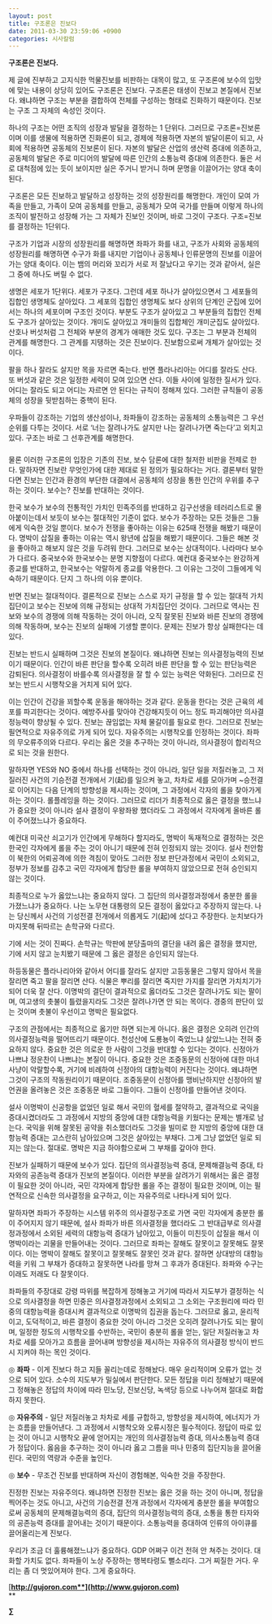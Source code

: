 ```yaml
---
layout: post
title: 구조론은 진보다
date: 2011-03-30 23:59:06 +0900
categories: 시사칼럼
---
```

**구조론은 진보다.** 
  


제 글에 진부하고 고지식한 먹물진보를 비판하는 대목이 많고, 또 구조론에 보수의 입맛에 맞는 내용이 상당히 있어도 구조론은 진보다. 구조론은 태생이 진보고 본질에서 진보다. 왜냐하면 구조는 부분을 결합하여 전체를 구성하는 형태로 진화하기 때문이다. 진보는 구조 그 자체의 속성인 것이다. 

  

  


하나의 구조는 어떤 조직의 성장과 발달을 결정하는 1 단위다. 그러므로 구조론=진보론이며 이를 생물에 적용하면 진화론이 되고, 경제에 적용하면 자본의 발달이론이 되고, 사회에 적용하면 공동체의 진보론이 된다. 자본의 발달은 산업의 생산력 증대에 의존하고, 공동체의 발달은 주로 미디어의 발달에 따른 인간의 소통능력 증대에 의존한다. 둘은 서로 대척점에 있는 듯이 보이지만 실은 주거니 받거니 하며 문명을 이끌어가는 양대 축이 된다.


  


구조론은 모든 진보하고 발달하고 성장하는 것의 성장원리를 해명한다. 개인이 모여 가족을 만들고, 가족이 모여 공동체를 만들고, 공동체가 모여 국가를 만들며 이렇게 하나의 조직이 발전하고 성장해 가는 그 자체가 진보인 것이며, 바로 그것이 구조다. 구조=진보를 결정하는 1단위다.


  


구조가 기업과 시장의 성장원리를 해명하면 좌파가 화를 내고, 구조가 사회와 공동체의 성장원리를 해명하면 수구가 화를 내지만 기업이나 공동체나 인류문명의 진보를 이끌어가는 양대 축이다. 이는 뱀의 머리와 꼬리가 서로 저 잘났다고 우기는 것과 같아서, 실은 그 중에 하나도 버릴 수 없다. 


  


생명은 세포가 1단위다. 세포가 구조다. 그런데 세포 하나가 살아있으면서 그 세포들의 집합인 생명체도 살아있다. 그 세포의 집합인 생명체도 보다 상위의 단계인 군집에 있어서는 하나의 세포이며 구조인 것이다. 부분도 구조가 살아있고 그 부분들의 집합인 전체도 구조가 살아있는 것이다. 개미도 살아있고 개미들의 집합체인 개미군집도 살아있다. 산호나 버섯처럼 그 전체와 부분의 경계가 애매한 것도 있다. 구조는 그 부분과 전체의 관계를 해명한다. 그 관계를 지탱하는 것은 진보이다. 진보함으로써 개체가 살아있는 것이다.


  


팔을 하나 잘라도 살지만 목을 자르면 죽는다. 반면 플라나리아는 어디를 잘라도 산다. 또 버섯과 같은 것은 일정한 세력이 모여 있으면 산다. 이들 사이에 일정한 질서가 있다. 어디는 잘라도 되고 어디는 자르면 안 된다는 규칙이 정해져 있다. 그러한 규칙들이 공동체의 성장을 뒷받침하는 중핵이 된다. 


  


우파들이 강조하는 기업의 생산성이나, 좌파들이 강조하는 공동체의 소통능력은 그 우선순위를 다투는 것이다. 서로 ‘너는 잘려나가도 살지만 나는 잘려나가면 죽는다’고 외치고 있다. 구조는 바로 그 선후관계를 해명한다.


  


###


  


물론 이러한 구조론의 입장은 기존의 진보, 보수 담론에 대한 철저한 비판을 전제로 한다. 말하자면 진보란 무엇인가에 대한 제대로 된 정의가 필요하다는 거다. 결론부터 말한다면 진보는 인간과 환경의 부단한 대결에서 공동체의 성장을 통한 인간의 우위를 추구하는 것이다. 보수는? 진보를 반대하는 것이다.


  


한국 보수가 보수의 전통적인 가치인 민족주의를 반대하고 김구선생을 테러리스트로 몰아붙이는데서 보듯이 보수는 절대적인 기준이 없다. 보수가 주장하는 모든 것들은 그들에게 익숙한 것일 뿐이다. 보수가 전쟁을 좋아하는 이유는 625때 전쟁을 해봤기 때문이다. 명박이 삽질을 좋하는 이유는 역시 왕년에 삽질을 해봤기 때문이다. 그들은 해본 것을 좋아하고 해보지 않은 것을 두려워 한다. 그러므로 보수는 상대적이다. 나라마다 보수가 다르다. 중국보수와 한국보수는 분명 지향점이 다르다. 예컨대 중국보수는 완강하게 종교를 반대하고, 한국보수는 악랄하게 종교를 악용한다. 그 이유는 그것이 그들에게 익숙하기 때문이다. 단지 그 하나의 이유 뿐이다. 


  


반면 진보는 절대적이다. 결론적으로 진보는 스스로 자기 규정을 할 수 있는 절대적 가치집단이고 보수는 진보에 의해 규정되는 상대적 가치집단인 것이다. 그러므로 역사는 진보와 보수의 경쟁에 의해 작동하는 것이 아니라, 오직 잘못된 진보와 바른 진보의 경쟁에 의해 작동하며, 보수는 진보의 실패에 기생할 뿐이다. 문제는 진보가 항상 실패한다는 데 있다.


  


진보는 반드시 실패하며 그것은 진보의 본질이다. 왜냐하면 진보는 의사결정능력의 진보이기 때문이다. 인간이 바른 판단을 할수록 오히려 바른 판단을 할 수 있는 판단능력은 감퇴된다. 의사결정이 바를수록 의사결정을 잘 할 수 있는 능력은 약화된다. 그러므로 진보는 반드시 시행착오을 거치게 되어 있다.


  


이는 인간이 건강을 꾀할수록 운동을 해야하는 것과 같다. 운동을 한다는 것은 근육의 세포를 파괴한다는 것이다. 예방주사를 맞아야 건강해지듯이 어느 정도 파괴해야만 의사결정능력이 향상될 수 있다. 진보는 끊임없는 자체 물갈이를 필요로 한다. 그러므로 진보는 필연적으로 자유주의로 가게 되어 있다. 자유주의는 시행착오를 인정하는 것이다. 좌파의 무오류주의와 다르다. 우리는 옳은 것을 추구하는 것이 아니라, 의사결정이 합리적으로 되는 것을 원한다.


  


말하자면 YES와 NO 중에서 하나를 선택하는 것이 아니라, 일단 일을 저질러놓고, 그 저질러진 사건의 기승전결 전개에서 기(起)를 일으켜 놓고, 차차로 세를 모아가며 ~승전결로 이어지는 다음 단계의 방향성을 제시하는 것이며, 그 과정에서 각자의 롤을 찾아가게 하는 것이다. 롤플레잉을 하는 것이다. 그러므로 리더가 최종적으로 옳은 결정을 했느냐가 중요한 것이 아니라 설사 결정이 우왕좌왕 했더라도 그 과정에서 각자에게 올바른 롤이 주어졌느냐가 중요하다.


  


예컨대 미국산 쇠고기가 인간에게 무해하다 할지라도, 명박이 독재적으로 결정하는 것은 한국인 각자에게 롤을 주는 것이 아니기 때문에 전혀 인정되지 않는 것이다. 설사 천안함이 북한의 어뢰공격에 의한 격침이 맞아도 그러한 정보 판단과정에서 국민이 소외되고, 정부가 정보를 감추고 국민 각자에게 합당한 롤을 부여하지 않았으므로 전혀 승인되지 않는 것이다.


  


최종적으로 누가 옳았느냐는 중요하지 않다. 그 집단의 의사결정과정에서 충분한 롤을 가졌느냐가 중요하다. 나는 노무현 대통령의 모든 결정이 옳았다고 주장하지 않는다. 나는 당신께서 사건의 기성전결 전개에서 의롭게도 기(起)에 섰다고 주장한다. 눈치보다가 마지못해 뒤따르는 손학규와 다르다. 


  


기에 서는 것이 진짜다. 손학규는 막판에 분당출마의 결단을 내려 옳은 결정을 했지만, 기에 서지 않고 눈치봤기 때문에 그 옳은 결정은 승인되지 않는다. 


  


하등동물은 플라나리아와 같아서 어디를 잘라도 살지만 고등동물은 그렇지 않아서 목을 잘리면 죽고 팔을 잘리면 산다. 식물은 뿌리를 잘리면 죽지만 가지를 잘리면 가치치기가 되어 더욱 잘 산다. 이명박의 결단이 결과적으로 옳더라도 그것은 잘려나가도 되는 팔이며, 여고생의 촛불이 틀렸을지라도 그것은 잘려나가면 안 되는 목이다. 경중의 판단이 있는 것이며 촛불이 우선이고 명박은 필요없다. 


  


구조의 관점에서는 최종적으로 옳기만 하면 되는게 아니다. 옳은 결정은 오히려 인간의 의사결정능력을 떨어뜨리기 때문이다. 천성산에 도룡뇽이 죽었느냐 살았느냐는 전혀 중요하지 않다. 중요한 것은 의로운 한 사람이 그것을 반대할 수 있다는 것이다. 신정아가 나쁘냐 정운찬이 나쁘냐는 본질이 아니다. 중요한 것은 조중동문의 신정아에 대한 마녀사냥이 악랄할수록, 거기에 비례하여 신정아의 대항능력이 커진다는 것이다. 왜냐하면 그것이 구조의 작동원리이기 때문이다. 조중동문이 신정아를 맹비난하지만 신정아의 발언권을 올려놓은 것은 조중동문 바로 그들이다. 그들이 신정아를 만들어낸 것이다.


  


설사 이명박이 신공항을 없었던 일로 해서 국민의 혈세를 절약하고, 결과적으로 국익을 증대시켰더라도 그 과정에서 지방의 중앙에 대한 대항능력을 키웠다는 문제는 별개로 남는다. 국익을 위해 잘못된 공약을 취소했더라도 그것을 빌미로 한 지방의 중앙에 대한 대항능력 증대는 고스란히 남아있으며 그것은 살아있는 부채다. 그게 그냥 없었던 일로 되지는 않는다. 절대로. 명박은 지금 하야함으로써 그 부채를 갚아야 한다. 


  


진보가 실패하기 때문에 보수가 있다. 집단의 의사결정능력 증대, 문제해결능력 증대, 타자와의 공존능력 증대가 진보의 본질이다. 이러한 부분을 살려가기 위해서는 옳은 결정이 필요한 것이 아니라, 국민 각자에게 합당한 롤을 주는 결정이 필요한 것이며, 이는 필연적으로 신속한 의사결정을 요구하고, 이는 자유주의로 나타나게 되어 있다. 


  


말하자면 좌파가 주장하는 시스템 위주의 의사결정구조로 가면 국민 각자에게 충분한 롤이 주어지지 않기 때문에, 설사 좌파가 바른 의사결정을 했더라도 그 반대급부로 의사결정과정에서 소외된 세력의 대항능력 증대가 남아있고, 이들이 미친듯이 삽질을 해서 이명박이라는 괴물을 만들어내는 것이다. 그러므로 좌파는 잘해도 잘못이고 잘못해도 잘못이다. 이는 명박이 잘해도 잘못이고 잘못해도 잘못인 것과 같다. 잘하면 상대방의 대항능력을 키워 그 부채가 증대하고 잘못하면 나라를 망쳐 그 후과가 증대된다. 좌파와 수구는 이래도 저래도 다 잘못이다. 


  


좌파들의 주장대로 강령 따위를 복잡하게 정해놓고 거기에 따라서 지도부가 결정하는 식으로 의사결정을 하면 민중은 의사결정과정에서 소외되고 그 소외는 구조원리에 따라 민중의 대항능력을 증대시켜 결과적으로 이명박의 집권을 돕는다. 그러므로 옳고, 윤리적이고, 도덕적이고, 바른 결정이 중요한 것이 아니라 그것은 오히려 잘려나가도 되는 팔이며, 일정한 정도의 시행착오를 수반하는, 국민이 충분히 롤을 얻는, 일단 저질러놓고 차차로 세를 모아가고 흐름을 끌어내며 방향성을 제시하는 자유주의 의사결정 방식이 반드시 지켜야 하는 목인 것이다. 


  


◎ **좌파** - 이게 진보다 하고 지들 꼴리는데로 정해놨다. 매우 윤리적이며 오류가 없는 것으로 되어 있다. 소수의 지도부가 밀실에서 판단한다. 모든 정답을 미리 정해놨기 때문에 그 정해놓은 정답의 차이에 따라 민노당, 진보신당, 녹색당 등으로 나누어져 절대로 화합하지 못한다. 


  


◎ **자유주의** - 일단 저질러놓고 차차로 세를 규합하고, 방향성을 제시하여, 에너지가 가는 흐름을 만들어낸다. 그 과정에서 시행착오와 오류시정은 필수적이다. 정답이 따로 있는 것이 아니고 시행착오 끝에 얻어지는 개인의 의사결정능력 증대, 의사소통능력 증대가 정답이다. 옳음을 추구하는 것이 아니라 옳고 그름을 떠나 민중의 집단지능을 끌어올린다. 국민의 역량과 수준을 높인다. 


  


◎ **보수** - 무조건 진보를 반대하며 자신이 경험해본, 익숙한 것을 주장한다. 


  


진정한 진보는 자유주의다. 왜냐하면 진정한 진보는 옳은 것을 하는 것이 아니며, 정답을 찍어주는 것도 아니고, 사건의 기승전결 전개 과정에서 각자에게 충분한 롤을 부여함으로써 공동체의 문제해결능력의 증대, 집단의 의사결정능력의 증대, 소통을 통한 타자와의 공존능력 증대를 끌어내는 것이기 때문이다. 소통능력을 증대하여 인류의 아이큐를 끌어올리는게 진보다. 


  


우리가 조금 더 훌륭해졌느냐가 중요하다. GDP 어쩌구 이건 전혀 안 쳐주는 것이다. 대화할 가치도 없다. 좌파들이 노상 주장하는 행복타령도 뻘소리다. 그거 찌질한 거다. 우리는 좀 더 멋있어져야 한다. 그게 중요하다. 


  




[**http://gujoron.com**](http://www.gujoron.com)**  
** 

**∑**
